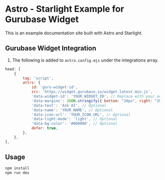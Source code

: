 # Astro - Starlight Example for Gurubase Widget

This is an example documentation site built with Astro and Starlight.

## Gurubase Widget Integration

1. The following is added to `astro.config.mjs` under the integrations array.

```js
head: [
    {
        tag: 'script',
        attrs: {
            id: 'guru-widget-id',
            src: 'https://widget.gurubase.io/widget.latest.min.js',
            'data-widget-id': 'YOUR_WIDGET_ID', // Replace with your actual widget ID
            'data-margins': JSON.stringify({ bottom: "20px", right: "20px" }), // Optional
            'data-text': 'Ask AI', // Optional
            'data-name': 'YOUR_NAME', // Optional
            'data-icon-url': 'YOUR_ICON_URL', // Optional
            'data-light-mode': 'light', // Optional
            'data-bg-color': '#000000', // Optional
            defer: true,
        },
    },
],
```

## Usage

```bash
npm install
npm run dev
```

